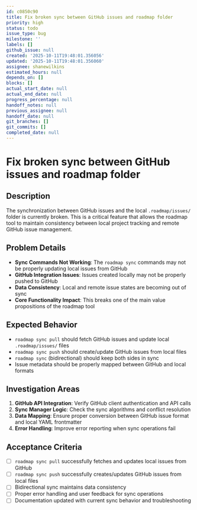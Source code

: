 ```yaml
---
id: c0850c90
title: Fix broken sync between GitHub issues and roadmap folder
priority: high
status: todo
issue_type: bug
milestone: ''
labels: []
github_issue: null
created: '2025-10-11T19:48:01.356056'
updated: '2025-10-11T19:48:01.356060'
assignee: shanewilkins
estimated_hours: null
depends_on: []
blocks: []
actual_start_date: null
actual_end_date: null
progress_percentage: null
handoff_notes: null
previous_assignee: null
handoff_date: null
git_branches: []
git_commits: []
completed_date: null
---
```


# Fix broken sync between GitHub issues and roadmap folder

## Description

The synchronization between GitHub issues and the local `.roadmap/issues/` folder is currently broken. This is a critical feature that allows the roadmap tool to maintain consistency between local project tracking and remote GitHub issue management.

## Problem Details

- **Sync Commands Not Working**: The `roadmap sync` commands may not be properly updating local issues from GitHub
- **GitHub Integration Issues**: Issues created locally may not be properly pushed to GitHub
- **Data Consistency**: Local and remote issue states are becoming out of sync
- **Core Functionality Impact**: This breaks one of the main value propositions of the roadmap tool

## Expected Behavior

- `roadmap sync pull` should fetch GitHub issues and update local `.roadmap/issues/` files
- `roadmap sync push` should create/update GitHub issues from local files
- `roadmap sync` (bidirectional) should keep both sides in sync
- Issue metadata should be properly mapped between GitHub and local formats

## Investigation Areas

1. **GitHub API Integration**: Verify GitHub client authentication and API calls
2. **Sync Manager Logic**: Check the sync algorithms and conflict resolution
3. **Data Mapping**: Ensure proper conversion between GitHub issue format and local YAML frontmatter
4. **Error Handling**: Improve error reporting when sync operations fail

## Acceptance Criteria

- [ ] `roadmap sync pull` successfully fetches and updates local issues from GitHub
- [ ] `roadmap sync push` successfully creates/updates GitHub issues from local files
- [ ] Bidirectional sync maintains data consistency
- [ ] Proper error handling and user feedback for sync operations
- [ ] Documentation updated with current sync behavior and troubleshooting
